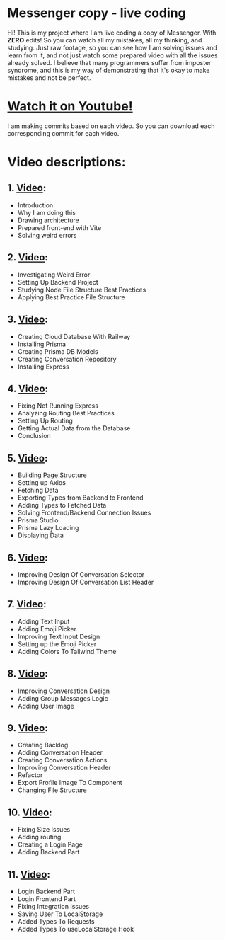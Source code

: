 # Messenger copy - live coding

Hi! This is my project where I am live coding a copy of Messenger. With **ZERO** edits! So you can watch all my mistakes, all my thinking, and studying. Just raw footage, so you can see how I am solving issues and learn from it, and not just watch some prepared video with all the issues already solved. I believe that many programmers suffer from imposter syndrome, and this is my way of demonstrating that it's okay to make mistakes and not be perfect.

# [Watch it on Youtube!](https://www.youtube.com/@tech_filip)

I am making commits based on each video. So you can download each corresponding commit for each video.

# Video descriptions:

## 1. [Video](https://youtu.be/lWueGE0PERE?si=R8qRIKdUrIdV4Gg6):

- Introduction
- Why I am doing this
- Drawing architecture
- Prepared front-end with Vite
- Solving weird errors

## 2. [Video](https://youtu.be/0rOH3MV9TUA?si=ovp7FRlzMdW7ATCx):

- Investigating Weird Error
- Setting Up Backend Project
- Studying Node File Structure Best Practices
- Applying Best Practice File Structure

## 3. [Video](https://youtu.be/vsQa0M6k1Zc?si=LVuRTLKXFZS3ovNS):

- Creating Cloud Database With Railway
- Installing Prisma
- Creating Prisma DB Models
- Creating Conversation Repository
- Installing Express

## 4. [Video](https://youtu.be/ONbf1dl_sMM?si=ivi9R07ZJBBWzgBL):

- Fixing Not Running Express
- Analyzing Routing Best Practices
- Setting Up Routing
- Getting Actual Data from the Database
- Conclusion

## 5. [Video](https://youtu.be/BLewz6EAb8E?si=BR7sjZbkpkWEmbc9):

- Building Page Structure
- Setting up Axios
- Fetching Data
- Exporting Types from Backend to Frontend
- Adding Types to Fetched Data
- Solving Frontend/Backend Connection Issues
- Prisma Studio
- Prisma Lazy Loading
- Displaying Data

## 6. [Video](https://youtu.be/E92ePEE8b54?si=A8Dgmo1uvJ1ZyCRQ):

- Improving Design Of Conversation Selector
- Improving Design Of Conversation List Header

## 7. [Video](https://youtu.be/CXf1sMjU_mo?si=tfv0XMbVe9Eo8e_j):

- Adding Text Input
- Adding Emoji Picker
- Improving Text Input Design
- Setting up the Emoji Picker
- Adding Colors To Tailwind Theme

## 8. [Video](https://youtu.be/yG9q3A6b39g?si=Ns6rH1vhFbbh4mYx):

- Improving Conversation Design
- Adding Group Messages Logic
- Adding User Image

## 9. [Video](https://youtu.be/JNqy8JX6NeE?si=dHsLK4gfoU9CQyOJ):

- Creating Backlog
- Adding Conversation Header
- Creating Conversation Actions
- Improving Conversation Header
- Refactor
- Export Profile Image To Component
- Changing File Structure

## 10. [Video](https://youtu.be/hPcnMZGTwUY?si=ITikBfDEyuQ3RD2F):

- Fixing Size Issues
- Adding routing
- Creating a Login Page
- Adding Backend Part

## 11. [Video](https://youtu.be/SfIje10SgxQ?si=ZAiM6390xnhBzvih):

- Login Backend Part
- Login Frontend Part
- Fixing Integration Issues
- Saving User To LocalStorage
- Added Types To Requests
- Added Types To useLocalStorage Hook

